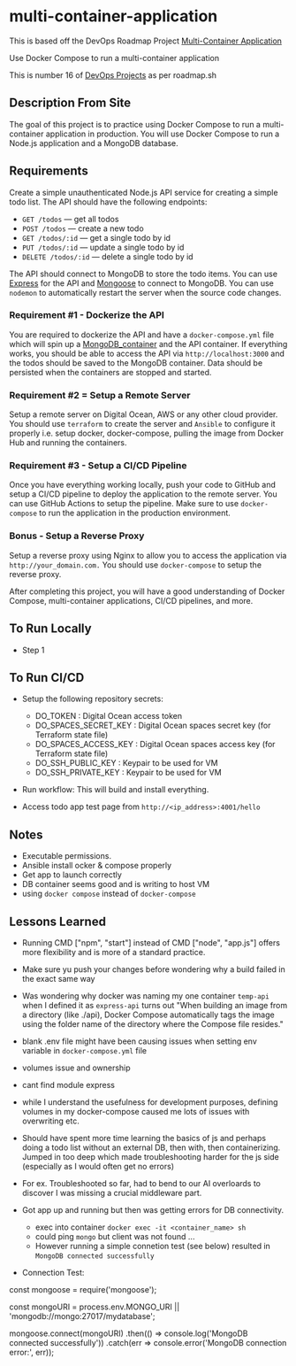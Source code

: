 # multi-container-application

This is based off the DevOps Roadmap Project [Multi-Container Application](https://roadmap.sh/projects/multi-container-service)

Use Docker Compose to run a multi-container application  

This is number 16 of [DevOps Projects](https://roadmap.sh/devops/projects) as per roadmap.sh

## Description From Site 

The goal of this project is to practice using Docker Compose to run a multi-container application in production. You will use Docker Compose to run a Node.js application and a MongoDB database.

## Requirements

Create a simple unauthenticated Node.js API service for creating a simple todo list. The API should have the following endpoints:

- `GET /todos` — get all todos
- `POST /todos` — create a new todo
- `GET /todos/:id` — get a single todo by id
- `PUT /todos/:id` — update a single todo by id
- `DELETE /todos/:id` — delete a single todo by id

The API should connect to MongoDB to store the todo items. You can use [Express](https://expressjs.com) for the API and [Mongoose](https://mongoosejs.com/) to connect to MongoDB. You can use `nodemon` to automatically restart the server when the source code changes.

### Requirement #1 - Dockerize the API 

You are required to dockerize the API and have a ``docker-compose.yml`` file which will spin up a [MongoDB_container](https://hub.docker.com/_/mongo) and the API container. If everything works, you should be able to access the API via ``http://localhost:3000`` and the todos should be saved to the MongoDB container. Data should be persisted when the containers are stopped and started.

### Requirement #2 = Setup a Remote Server 

Setup a remote server on Digital Ocean, AWS or any other cloud provider. You should use `terraform` to create the server and `Ansible` to configure it properly i.e. setup docker, docker-compose, pulling the image from Docker Hub and running the containers.

### Requirement #3 - Setup a CI/CD Pipeline 

Once you have everything working locally, push your code to GitHub and setup a CI/CD pipeline to deploy the application to the remote server. You can use GitHub Actions to setup the pipeline. Make sure to use `docker-compose` to run the application in the production environment.

### Bonus - Setup a Reverse Proxy

Setup a reverse proxy using Nginx to allow you to access the application via `http://your_domain.com.` You should use `docker-compose` to setup the reverse proxy.


After completing this project, you will have a good understanding of Docker Compose, multi-container applications, CI/CD pipelines, and more.

## To Run Locally

- Step 1


## To Run CI/CD

- Setup the following repository secrets:
    - DO_TOKEN : Digital Ocean access token
    - DO_SPACES_SECRET_KEY : Digital Ocean spaces secret key (for Terraform state file)
    - DO_SPACES_ACCESS_KEY : Digital Ocean spaces access key (for Terraform state file)
    - DO_SSH_PUBLIC_KEY : Keypair to be used for VM 
    - DO_SSH_PRIVATE_KEY : Keypair to be used for VM

- Run workflow: This will build and install everything.
- Access todo app test page from `http://<ip_address>:4001/hello`

## Notes 

- Executable permissions.
- Ansible install ocker & compose properly 
- Get app to launch correctly 
- DB container seems good and is writing to host VM 
- using `docker compose` instead of `docker-compose`


## Lessons Learned

- Running CMD ["npm", "start"] instead of CMD ["node", "app.js"] offers more flexibility and is more of a standard practice. 
- Make sure yu push your changes before wondering why a build failed in the exact same way 
- Was wondering why docker was naming my one container `temp-api` when I defined it as `express-api` turns out "When building an image from a directory (like ./api), Docker Compose automatically tags the image using the folder name of the directory where the Compose file resides."

- blank .env file might have been causing issues when setting env variable in `docker-compose.yml` file 
- volumes issue and ownership 
- cant find module express 

- while I understand the usefulness for development purposes, defining volumes in my docker-compose caused me lots of issues with overwriting etc. 
- Should have spent more time learning the basics of js and perhaps doing a todo list without an external DB, then with, then containerizing. Jumped in too deep which made troubleshooting harder for the js side (especially as I would often get no errors)
- For ex. Troubleshooted so far, had to bend to our AI overloards to discover I was missing a crucial middleware part.

- Got app up and running but then was getting errors for DB connectivity. 
    - exec into container `docker exec -it <container_name> sh`
    - could ping `mongo` but client was not found ... 
    - However running a simple connetion test (see below) resulted in `MongoDB connected successfully`



- Connection Test: 

const mongoose = require('mongoose');

const mongoURI = process.env.MONGO_URI || 'mongodb://mongo:27017/mydatabase';

mongoose.connect(mongoURI)
    .then(() => console.log('MongoDB connected successfully'))
    .catch(err => console.error('MongoDB connection error:', err));
